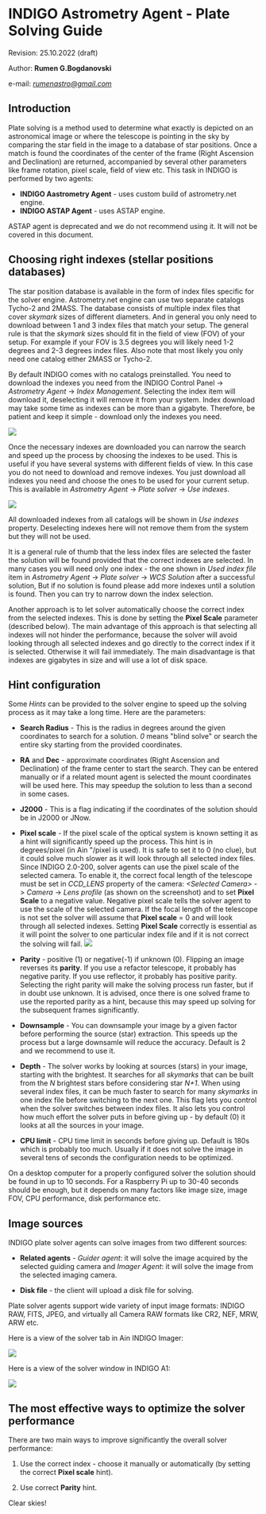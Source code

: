 # INDIGO Astrometry Agent - Plate Solving Guide

Revision: 25.10.2022 (draft)

Author: **Rumen G.Bogdanovski**

e-mail: *rumenastro@gmail.com*

## Introduction

Plate solving is a method used to determine what exactly is depicted on an astronomical image or where the telescope is pointing in the sky by comparing the star field in the image to a database of star positions. Once a match is found the coordinates of the center of the frame (Right Ascension and Declination) are returned, accompanied by several other parameters like frame rotation, pixel scale, field of view etc. This task in INDIGO is performed by two agents:
- **INDIGO Aastrometry Agent** - uses custom build of astrometry.net engine.
- **INDIGO ASTAP Agent** - uses ASTAP engine.

ASTAP agent is deprecated and we do not recommend using it. It will not be covered in this document.

## Choosing right indexes (stellar positions databases)
The star position database is available in the form of index files specific for the solver engine. Astrometry.net engine can use two separate catalogs Tycho-2 and 2MASS.
The database consists of multiple index files that cover *skymark* sizes of different diameters. And in general you only need to download between 1 and 3 index files that match your setup. The general rule is that the *skymark* sizes should fit in the field of view (FOV) of your setup. For example if your FOV is 3.5 degrees you will likely need 1-2 degrees and 2-3 degrees index files. Also note that most likely you only need one catalog either 2MASS or Tycho-2.

By default INDIGO comes with no catalogs preinstalled. You need to download the indexes you need from the INDIGO Control Panel -> *Astrometry Agent* -> *Index Management*. Selecting the index item will download it, deselecting it will remove it from your system. Index download may take some time as indexes can be more than a gigabyte. Therefore, be patient and keep it simple - download only the indexes you need.

![](PLATE_SOLVING/Tycho-2.png)

Once the necessary indexes are downloaded you can narrow the search and speed up the process by choosing the indexes to be used. This is useful if you have several systems with different fields of view. In this case you do not need to download and remove indexes. You just download all indexes you need and choose the ones to be used for your current setup. This is available in *Astrometry Agent* -> *Plate solver* -> *Use indexes*.

![](PLATE_SOLVING/Use_index.png)

All downloaded indexes from all catalogs will be shown in *Use indexes* property. Deselecting indexes here will not remove them from the system but they will not be used.

It is a general rule of thumb that the less index files are selected the faster the solution will be found provided that the correct indexes are selected. In many cases you will need only one index - the one shown in *Used index file* item in *Astrometry Agent* -> *Plate solver* -> *WCS Solution* after a successful solution, But if no solution is found please add more indexes until a solution is found. Then you can try to narrow down the index selection.

Another approach is to let solver automatically choose the correct index from the selected indexes. This is done by setting the **Pixel Scale** parameter (described below). The main advantage of this approach is that selecting all indexes will not hinder the performance, because the solver will avoid looking through all selected indexes and go directly to the correct index if it is selected. Otherwise it will fail immediately. The main disadvantage is that indexes are gigabytes in size and will use a lot of disk space.

## Hint configuration
Some *Hints* can be provided to the solver engine to speed up the solving process as it may take a long time. Here are the parameters:
- **Search Radius** - This is the radius in degrees around the given coordinates to search for a solution. *0* means "blind solve" or search the entire sky starting from the provided coordinates.
- **RA** and **Dec** - approximate coordinates (Right Ascension and Declination) of the frame center to start the search. They can be entered manually or if a related mount agent is selected the mount coordinates will be used here. This may speedup the solution to less than a second in some cases.

- **J2000** - This is a flag indicating if the coordinates of the solution should be in J2000 or JNow.

- **Pixel scale** - If the pixel scale of the optical system is known setting it as a hint will significantly speed up the process. This hint is in degrees/pixel (in Ain "/pixel is used). It is safe to set it to 0 (no clue), but it could solve much slower as it will look through all selected index files. Since INDIGO 2.0-200, solver agents can use the pixel scale of the selected camera. To enable it, the correct focal length of the telescope must be set in *CCD_LENS* property of the camera: *\<Selected Camera\>* -> *Camera* -> *Lens profile* (as shown on the screenshot) and to set **Pixel Scale** to a negative value. Negative pixel scale tells the solver agent to use the scale of the selected camera. If the focal length of the telescope is not set the solver will assume that **Pixel scale** = 0 and will look through all selected indexes. Setting **Pixel Scale** correctly is essential as it will point the solver to one particular index file and if it is not correct the solving will fail.
![](PLATE_SOLVING/set_telescope_fl.png)

- **Parity** - positive (1) or negative(-1) if unknown (0). Flipping an image reverses its **parity**. If you use a refactor telescope, it probably has negative parity. If you use reflector, it probably has positive parity. Selecting the right parity will make the solving process run faster, but if in doubt use unknown. It is advised, once there is one solved frame to use the reported parity as a hint, because this may speed up solving for the subsequent frames significantly.

- **Downsample** - You can downsample your image by a given factor before performing the source (star) extraction. This speeds up the process but a large downsamle will reduce the accuracy. Default is 2 and we recommend to use it.

- **Depth** - The solver works by looking at sources (stars) in your image, starting with the brightest. It searches for all *skymarks* that can be built from the *N* brightest stars before considering star *N+1*. When using several index files, it can be much faster to search for many *skymarks* in one index file before switching to the next one. This flag lets you control when the solver switches between index files. It also lets you control how much effort the solver puts in before giving up - by default (0) it looks at all the sources in your image.

- **CPU limit** - CPU time limit in seconds before giving up. Default is 180s which is probably too much. Usually if it does not solve the image in several tens of seconds the configuration needs to be optimized.

On a desktop computer for a properly configured solver the solution should be found in up to 10 seconds. For a Raspberry Pi up to 30-40 seconds should be enough, but it depends on many factors like image size, image FOV, CPU performance, disk performance etc.

## Image sources
INDIGO plate solver agents can solve images from two different sources:

- **Related agents** - *Guider agent*: it will solve the image acquired by the selected guiding camera and *Imager Agent*: it will solve the image from the selected imaging camera.

- **Disk file** - the client will upload a disk file for solving.

Plate solver agents support wide variety of input image formats: INDIGO RAW, FITS, JPEG, and virtually all Camera RAW formats like CR2, NEF, MRW, ARW etc.

Here is a view of the solver tab in Ain INDIGO Imager:

![](PLATE_SOLVING/M101_solved.png)

Here is a view of the solver window in INDIGO A1:

![](PLATE_SOLVING/A1_screenshot.png)

## The most effective ways to optimize the solver performance
There are two main ways to improve significantly the overall solver performance:

1. Use the correct index - choose it manually or automatically (by setting the correct **Pixel scale** hint).

2. Use correct **Parity** hint.

Clear skies!  
